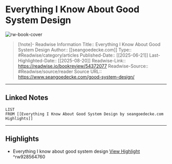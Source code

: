 # Everything I Know About Good System Design

![rw-book-cover](https://news.ycombinator.com/y18.svg)
<br>
>[!note]- Readwise Information
>Title:: Everything I Know About Good System Design
>Author:: [[seangoedecke.com]]
>Type:: #Readwise/category/articles
>Published-Date:: [[2025-06-21]]
>Last-Highlighted-Date:: [[2025-08-20]]
>Readwise-Link:: https://readwise.io/bookreview/54372077
>Readwise-Source:: #Readwise/source/reader
>Source URL:: https://www.seangoedecke.com/good-system-design/
--- 

## Linked Notes
```dataview
LIST
FROM [[Everything I Know About Good System Design by seangoedecke.com Highlights]]
```

---

## Highlights
- Everything I know about good system design [View Highlight](https://readwise.io/open/928564760) ^rw928564760
